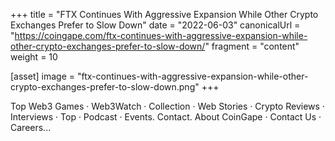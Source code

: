 +++
title = "FTX Continues With Aggressive Expansion While Other Crypto Exchanges Prefer to Slow Down"
date = "2022-06-03"
canonicalUrl = "https://coingape.com/ftx-continues-with-aggressive-expansion-while-other-crypto-exchanges-prefer-to-slow-down/"
fragment = "content"
weight = 10

[asset]
    image = "ftx-continues-with-aggressive-expansion-while-other-crypto-exchanges-prefer-to-slow-down.png"
+++

Top Web3 Games · Web3Watch · Collection · Web Stories · Crypto Reviews · 
Interviews · Top · Podcast · Events. Contact. About CoinGape · Contact Us · 
Careers...
